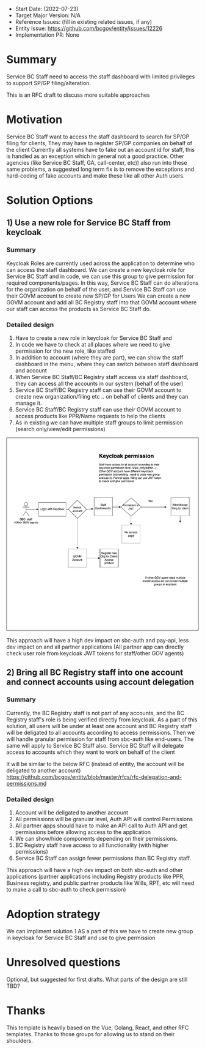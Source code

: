 - Start Date: (2022-07-23)
- Target Major Version: N/A
- Reference Issues: (fill in existing related issues, if any)
- Entity Issue: https://github.com/bcgov/entity/issues/12226
- Implementation PR: None


# Summary

Service BC Staff need to access the staff dashboard with limited privileges to support SP/GP filing/alteration.

This is an RFC draft to discuss more suitable approaches 

# Motivation
Service BC Staff want to access the staff dashboard to search for SP/GP filing for clients, They may have to register SP/GP companies on behalf of the client
Currently all systems have to fake out an account id for staff, this is handled as an exception which in general not a good practice.
Other agencies (like Service BC Staff, GA, call-center, etc)) also run into these same problems, a suggested long term fix is to remove the exceptions and hard-coding of fake accounts and make these like all other Auth users.

# Solution Options
## 1) Use a new role for Service BC Staff from keycloak

### Summary
Keycloak Roles are currently used across the application to determine who can access the staff dashboard.
We can create a new keycloak role for Service BC Staff and in code, we can use this group to give permission for required components/pages.
In this way, Service BC Staff can do alterations for the organization on behalf of the user, and Service BC Staff can use their GOVM account to create new SP/GP for Users
We can create a new GOVM account and add all BC Registry staff into that GOVM account where our staff can access the products as Service BC Staff do.

### Detailed design
1. Have to create a new role in keycloak for Service BC Staff and
2. In code we have to check at all places where we need to give permission for the new role, like staffed
3. In addition to account (where they are part), we can show the staff dashboard in the menu, where they can switch between staff dashboard and account 
4. When Service BC Staff/BC Registry staff access via staff dashboard, they can access all the accounts in our system (behalf of the user)
5. Service BC Staff/BC Registry staff can use their  GOVM account to create new organization/filing etc .. on behalf of clients and they can manage it.
6. Service BC Staff/BC Registry staff  can use their  GOVM account  to access products like PPR/Name requests to help the clients
7. As in existing we can have multiple staff groups to limit permission (search only/view/edit permissions)

![design image](rfc-manage-staff-role-and-account/permission.png)


This approach will have a high dev impact on sbc-auth and pay-api, less dev impact on and all partner applications (All partner app can directly check user role from keycloak JWT tokens for staff/other GOV agents)


## 2) Bring all BC Registry staff into one account and connect accounts using account delegation

### Summary
Currently, the BC Registry staff is not part of any accounts, and the BC Registry staff's role is being verified directly from keycloak. As a part of this solution, all users will be under at least one account and BC Registry staff will be deligated to all accounts according to access permissions. Then we will handle granular permission for staff from sbc-auth like end-users.
The same will apply to Service BC Staff also. Service BC Staff will delegate access to accounts which they want to work on behalf of the client

It will be similar to the below RFC (instead of entity, the account will be deligated to another account)
https://github.com/bcgov/entity/blob/master/rfcs/rfc-delegation-and-permissions.md

### Detailed design
1. Account will be deligated to another account
2. All permissions will be granular level, Auth API will control Permissions
3. All partner apps should have to make an API call to Auth API and get permissions before allowing access to the application
4. We can show/hide components depending on their permissions.
5. BC Registry staff have access to all functionality (with higher permissions)
6. Service BC Staff can assign fewer permissions than BC Registry staff.

This approach will have a high dev impact on both sbc-auth and other applications (partner applications including Registry products like PPR, Business registry, and public partner products like Wills, RPT, etc will need to make a call to sbc-auth to check permission)

# Adoption strategy

We can impliment solution 1
AS a part of this we have to create new group in keycloak for Service BC Staff and use to give permission


# Unresolved questions

Optional, but suggested for first drafts. What parts of the design are still TBD?

# Thanks

This template is heavily based on the Vue, Golang, React, and other RFC templates. Thanks to those groups for allowing us to stand on their shoulders.


